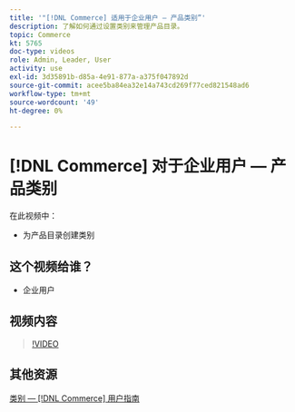 ```yaml
---
title: '"[!DNL Commerce] 适用于企业用户 — 产品类别”'
description: 了解如何通过设置类别来管理产品目录。
topic: Commerce
kt: 5765
doc-type: videos
role: Admin, Leader, User
activity: use
exl-id: 3d35891b-d85a-4e91-877a-a375f047892d
source-git-commit: acee5ba84ea32e14a743cd269f77ced821548ad6
workflow-type: tm+mt
source-wordcount: '49'
ht-degree: 0%

---
```


# [!DNL Commerce] 对于企业用户 — 产品类别

在此视频中：

- 为产品目录创建类别

## 这个视频给谁？

- 企业用户

## 视频内容

>[!VIDEO](https://video.tv.adobe.com/v/35950?quality=12&learn=on)

## 其他资源

[类别 —  [!DNL Commerce] 用户指南](https://docs.magento.com/user-guide/catalog/categories.html)
